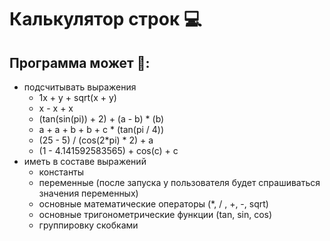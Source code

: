 # Калькулятор строк 💻

## Программа может 🎯:
- подсчитывать выражения
    - 1x + y + sqrt(x + y)
    - x - x + x
    - (tan(sin(pi)) + 2) + (a - b) * (b)
    - a + a + b + b + c * (tan(pi / 4))
    - (25 - 5) / (cos(2*pi) * 2) + a
    - (1 - 4.141592583565) + cos(c) + c
- иметь в составе выражений
    - константы
    - переменные (после запуска у пользователя будет спрашиваться значения переменных)
    - основные математические операторы (*, / , +, -, sqrt)
    - основные тригонометрические функции (tan, sin, cos)
    - группировку скобками
